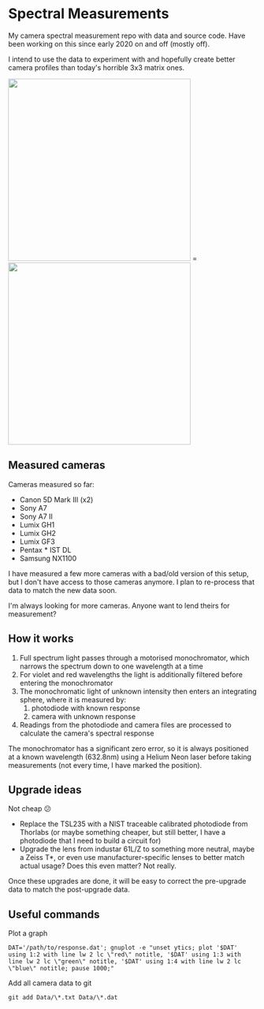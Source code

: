 # Spectral Measurements

My camera spectral measurement repo with data and source code. Have been working on this since early 2020 on and off (mostly off).

I intend to use the data to experiment with and hopefully create better camera profiles than today's horrible 3x3 matrix ones.

<img src="https://user-images.githubusercontent.com/23642861/144692391-57ce9639-8922-4689-961b-6ae15a40ab84.jpg" height="370"> = <img src="https://user-images.githubusercontent.com/23642861/146609394-be3a07db-1217-4a57-93ca-8adcd098d4d2.png" height="370">

## Measured cameras

Cameras measured so far:

- Canon 5D Mark III (x2)
- Sony A7
- Sony A7 II
- Lumix GH1
- Lumix GH2
- Lumix GF3
- Pentax * IST DL
- Samsung NX1100

I have measured a few more cameras with a bad/old version of this setup, but I don't have access to those cameras anymore. I plan to re-process that data to match the new data soon.

I'm always looking for more cameras. Anyone want to lend theirs for measurement?

## How it works

1. Full spectrum light passes through a motorised monochromator, which narrows the spectrum down to one wavelength at a time
2. For violet and red wavelengths the light is additionally filtered before entering the monochromator
3. The monochromatic light of unknown intensity then enters an integrating sphere, where it is measured by:
    1. photodiode with known response
    2. camera with unknown response
4. Readings from the photodiode and camera files are processed to calculate the camera's spectral response

The monochromator has a significant zero error, so it is always positioned at a known wavelength (632.8nm) using a Helium Neon laser before taking measurements (not every time, I have marked the position).

## Upgrade ideas

Not cheap 😕

- Replace the TSL235 with a NIST traceable calibrated photodiode from Thorlabs (or maybe something cheaper, but still better, I have a photodiode that I need to build a circuit for)
- Upgrade the lens from industar 61L/Z to something more neutral, maybe a Zeiss T*, or even use manufacturer-specific lenses to better match actual usage? Does this even matter? Not really.

Once these upgrades are done, it will be easy to correct the pre-upgrade data to match the post-upgrade data.


## Useful commands

Plot a graph
```
DAT='/path/to/response.dat'; gnuplot -e "unset ytics; plot '$DAT' using 1:2 with line lw 2 lc \"red\" notitle, '$DAT' using 1:3 with line lw 2 lc \"green\" notitle, '$DAT' using 1:4 with line lw 2 lc \"blue\" notitle; pause 1000;"
```

Add all camera data to git
```
git add Data/\*.txt Data/\*.dat
```
